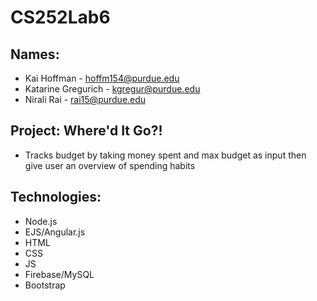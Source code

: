 # CS252Lab6
## Names:
* Kai Hoffman - hoffm154@purdue.edu
* Katarine Gregurich - kgregur@purdue.edu
* Nirali Rai - rai15@purdue.edu

## Project: Where'd It Go?!
* Tracks budget by taking money spent and max budget as input then give user an overview of spending habits

## Technologies:
* Node.js
* EJS/Angular.js
* HTML
* CSS
* JS
* Firebase/MySQL
* Bootstrap
